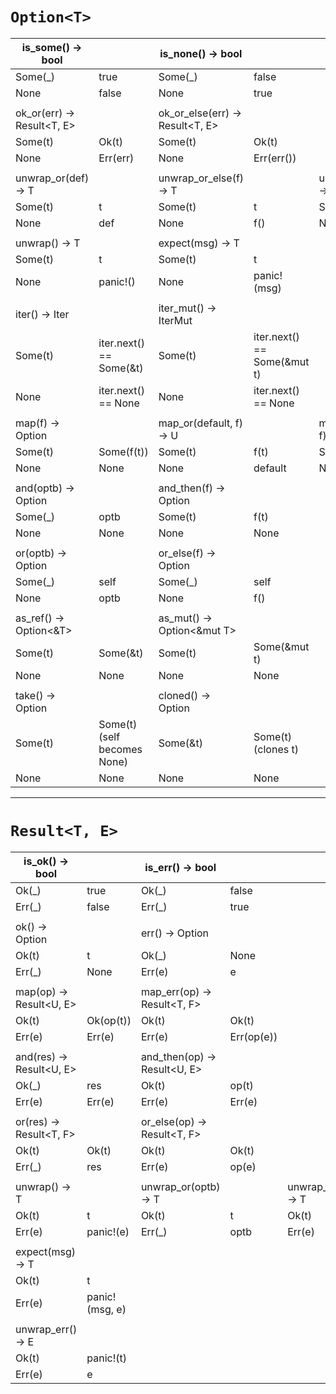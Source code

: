 # `Option<T>`

| is_some() -> bool          |                             | is_none() -> bool               |                             |                              |              |
|----------------------------|-----------------------------|---------------------------------|-----------------------------|------------------------------|--------------|
| Some(_)                    | true                        | Some(_)                         | false                       |                              |              |
| None                       | false                       | None                            | true                        |                              |              |
|                            |                             |                                 |                             |                              |              |
| ok_or(err) -> Result<T, E> |                             | ok_or_else(err) -> Result<T, E> |                             |                              |              |
| Some(t)                    | Ok(t)                       | Some(t)                         | Ok(t)                       |                              |              |
| None                       | Err(err)                    | None                            | Err(err())                  |                              |              |
|                            |                             |                                 |                             |                              |              |
| unwrap_or(def) -> T        |                             | unwrap_or_else(f) -> T          |                             | unwrap_or_default() -> T     |              |
| Some(t)                    | t                           | Some(t)                         | t                           | Some(t)                      | t            |
| None                       | def                         | None                            | f()                         | None                         | T::default() |
|                            |                             |                                 |                             |                              |              |
| unwrap() -> T              |                             | expect(msg) -> T                |                             |                              |              |
| Some(t)                    | t                           | Some(t)                         | t                           |                              |              |
| None                       | panic!()                    | None                            | panic!(msg)                 |                              |              |
|                            |                             |                                 |                             |                              |              |
| iter() -> Iter<T>          |                             | iter_mut() -> IterMut<T>        |                             |                              |              |
| Some(t)                    | iter.next() == Some(&t)     | Some(t)                         | iter.next() == Some(&mut t) |                              |              |
| None                       | iter.next() == None         | None                            | iter.next() == None         |                              |              |
|                            |                             |                                 |                             |                              |              |
| map(f) -> Option<U>        |                             | map_or(default, f) -> U         |                             | map_or_else(default, f) -> U |              |
| Some(t)                    | Some(f(t))                  | Some(t)                         | f(t)                        | Some(t)                      | f(t)         |
| None                       | None                        | None                            | default                     | None                         | default()    |
|                            |                             |                                 |                             |                              |              |
| and(optb) -> Option<U>     |                             | and_then(f) -> Option<U>        |                             |                              |              |
| Some(_)                    | optb                        | Some(t)                         | f(t)                        |                              |              |
| None                       | None                        | None                            | None                        |                              |              |
|                            |                             |                                 |                             |                              |              |
| or(optb) -> Option<T>      |                             | or_else(f) -> Option<T>         |                             |                              |              |
| Some(_)                    | self                        | Some(_)                         | self                        |                              |              |
| None                       | optb                        | None                            | f()                         |                              |              |
|                            |                             |                                 |                             |                              |              |
| as_ref() -> Option<&T>     |                             | as_mut() -> Option<&mut T>      |                             |                              |              |
| Some(t)                    | Some(&t)                    | Some(t)                         | Some(&mut t)                |                              |              |
| None                       | None                        | None                            | None                        |                              |              |
|                            |                             |                                 |                             |                              |              |
| take() -> Option<T>        |                             | cloned() -> Option<T>           |                             |                              |              |
| Some(t)                    | Some(t) (self becomes None) | Some(&t)                        | Some(t) (clones t)          |                              |              |
| None                       | None                        | None                            | None                        |                              |              |

---

# `Result<T, E>`

| is_ok() -> bool          |                | is_err() -> bool             |            |                         |       |
|--------------------------|----------------|------------------------------|------------|-------------------------|-------|
| Ok(_)                    | true           | Ok(_)                        | false      |                         |       |
| Err(_)                   | false          | Err(_)                       | true       |                         |       |
|                          |                |                              |            |                         |       |
| ok() -> Option<T>        |                | err() -> Option<E>           |            |                         |       |
| Ok(t)                    | t              | Ok(_)                        | None       |                         |       |
| Err(_)                   | None           | Err(e)                       | e          |                         |       |
|                          |                |                              |            |                         |       |
| map(op) -> Result<U, E>  |                | map_err(op) -> Result<T, F>  |            |                         |       |
| Ok(t)                    | Ok(op(t))      | Ok(t)                        | Ok(t)      |                         |       |
| Err(e)                   | Err(e)         | Err(e)                       | Err(op(e)) |                         |       |
|                          |                |                              |            |                         |       |
| and(res) -> Result<U, E> |                | and_then(op) -> Result<U, E> |            |                         |       |
| Ok(_)                    | res            | Ok(t)                        | op(t)      |                         |       |
| Err(e)                   | Err(e)         | Err(e)                       | Err(e)     |                         |       |
|                          |                |                              |            |                         |       |
| or(res) -> Result<T, F>  |                | or_else(op) -> Result<T, F>  |            |                         |       |
| Ok(t)                    | Ok(t)          | Ok(t)                        | Ok(t)      |                         |       |
| Err(_)                   | res            | Err(e)                       | op(e)      |                         |       |
|                          |                |                              |            |                         |       |
| unwrap() -> T            |                | unwrap_or(optb) -> T         |            | unwrap_or_else(op) -> T |       |
| Ok(t)                    | t              | Ok(t)                        | t          | Ok(t)                   | t     |
| Err(e)                   | panic!(e)      | Err(_)                       | optb       | Err(e)                  | op(e) |
|                          |                |                              |            |                         |       |
| expect(msg) -> T         |                |                              |            |                         |       |
| Ok(t)                    | t              |                              |            |                         |       |
| Err(e)                   | panic!(msg, e) |                              |            |                         |       |
|                          |                |                              |            |                         |       |
| unwrap_err() -> E        |                |                              |            |                         |       |
| Ok(t)                    | panic!(t)      |                              |            |                         |       |
| Err(e)                   | e              |                              |            |                         |       |

